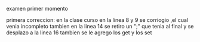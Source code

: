examen primer momento 

primera correccion:
en la clase curso 
en la linea 8 y 9 se corriogio ,el cual venia incompleto 
tambien en la linea 14 se retiro un ";" que tenia al final y se desplazo a la linea 16 
tambien se le agrego los get y los set 

